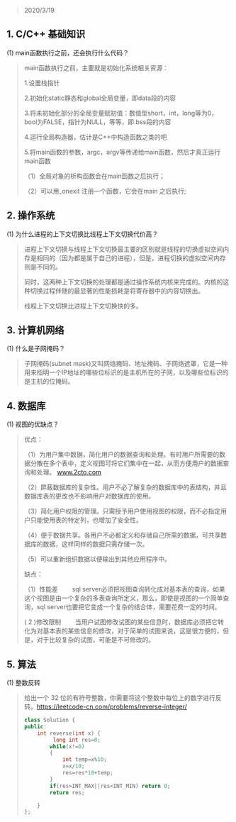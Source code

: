 > 2020/3/19 

## 1. C/C++ 基础知识
(1) main函数执行之前，还会执行什么代码？

> main函数执行之前，主要就是初始化系统相关资源：
>
> 1.设置栈指针
>
> 2.初始化static静态和global全局变量，即data段的内容
>
> 3.将未初始化部分的全局变量赋初值：数值型short，int，long等为0，bool为FALSE，指针为NULL，等等，即.bss段的内容
>
> 4.运行全局构造器，估计是C++中构造函数之类的吧
>
> 5.将main函数的参数，argc，argv等传递给main函数，然后才真正运行main函数
>
> （1）全局对象的析构函数会在main函数之后执行； 
>
> （2）可以用_onexit 注册一个函数，它会在main 之后执行; 

## 2. 操作系统
(1) 为什么进程的上下文切换比线程上下文切换代价高？

> 进程上下文切换与线程上下文切换最主要的区别就是线程的切换虚拟空间内存是相同的（因为都是属于自己的进程），但是，进程切换的虚拟空间内存则是不同的。
>
> 同时，这两种上下文切换的处理都是通过操作系统内核来完成的。内核的这种切换过程伴随的最显著的性能损耗是将寄存器中的内容切换出。
>
> 线程上下文切换比进程上下文切换快的多。

## 3. 计算机网络
(1) 什么是子网掩码？

> 子网掩码(subnet mask)又叫网络掩码、地址掩码、子网络遮罩，它是一种用来指明一个IP地址的哪些位标识的是主机所在的子网，以及哪些位标识的是主机的位掩码。

## 4. 数据库
(1) 视图的优缺点？

> 优点：
>
> （1）为用户集中数据，简化用户的数据查询和处理。有时用户所需要的数据分散在多个表中，定义视图可将它们集中在一起，从而方便用户的数据查询和处理。 www.2cto.com  
>
> （2）屏蔽数据库的复杂性。用户不必了解复杂的数据库中的表结构，并且数据库表的更改也不影响用户对数据库的使用。
>
> （3）简化用户权限的管理。只需授予用户使用视图的权限，而不必指定用户只能使用表的特定列，也增加了安全性。
>
> （4）便于数据共享。各用户不必都定义和存储自己所需的数据，可共享数据库的数据，这样同样的数据只需存储一次。
>
> （5）可以重新组织数据以便输出到其他应用程序中。
>
> 缺点：
>
>  （1）性能差　　 
>      sql server必须把视图查询转化成对基本表的查询，如果这个视图是由一个复杂的多表查询所定义，那么，即使是视图的一个简单查询，sql server也要把它变成一个复杂的结合体，需要花费一定的时间。
>
>   ( 2 )修改限制　　 
>      当用户试图修改试图的某些信息时，数据库必须把它转化为对基本表的某些信息的修改，对于简单的试图来说，这是很方便的，但是，对于比较复杂的试图，可能是不可修改的。

## 5. 算法
(1) 整数反转

> 给出一个 32 位的有符号整数，你需要将这个整数中每位上的数字进行反转。https://leetcode-cn.com/problems/reverse-integer/
>
> ```C++
> class Solution {
> public:
>     int reverse(int x) {
>          long int res=0;
>         while(x!=0)
>         {
>             int temp=x%10;
>             x=x/10;
>             res=res*10+temp;
>         }
>         if(res>INT_MAX||res<INT_MIN) return 0;
>         return res;
> 
>     }
> };
> ```